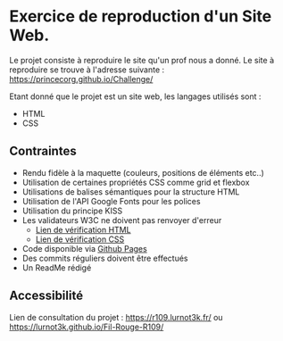 # Exercice de reproduction d'un Site Web.

Le projet consiste à reproduire le site qu'un prof nous a donné.
Le site à reproduire se trouve à l'adresse suivante : https://princecorg.github.io/Challenge/

Etant donné que le projet est un site web, les langages utilisés sont :

* HTML
* CSS

## Contraintes

* Rendu fidèle à la maquette (couleurs, positions de éléments etc..)
* Utilisation de certaines propriétés CSS comme grid et flexbox
* Utilisations de balises sémantiques pour la structure HTML
* Utilisation de l'API Google Fonts pour les polices
* Utilisation du principe KISS
* Les validateurs W3C ne doivent pas renvoyer d'erreur
    - [Lien de vérification HTML](https://validator.w3.org/nu/?doc=https%3A%2F%2Fr109.lurnot3k.fr%2F)
    - [Lien de vérification CSS](https://jigsaw.w3.org/css-validator/validator?uri=https%3A%2F%2Fr109.lurnot3k.fr%2F&profile=css3svg&usermedium=all&warning=1&vextwarning=&lang=fr)
* Code disponible via [Github Pages](https://lurnot3k.github.io/Fil-Rouge-R109/)
* Des commits réguliers doivent être effectués 
* Un ReadMe rédigé

## Accessibilité
Lien de consultation du projet : https://r109.lurnot3k.fr/ ou https://lurnot3k.github.io/Fil-Rouge-R109/
